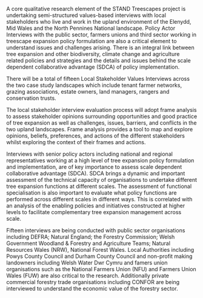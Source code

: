 A core qualitative research element of the STAND Treescapes project is undertaking semi-structured values-based interviews with local stakeholders who live and work in the upland environment of the Elenydd, Mid Wales and the North Pennines National landscape.   Policy Actor Interviews with the public sector, farmers unions and third sector working in treescape expansion policy formulation are also a critical element to understand issues and challenges arising.   There is an integral link between tree expansion and other biodiversity, climate change and agriculture related policies and strategies and the details and issues behind the scale dependent collaborative advantage (SDCA) of policy implementation.  

There will be a total of fifteen Local Stakeholder Values Interviews across the two case study landscapes which include tenant farmer networks, grazing associations, estate owners, land managers, rangers and conservation trusts.

The local stakeholder interview evaluation process will adopt frame analysis to assess stakeholder opinions surrounding opportunities and good practice of tree expansion as well as challenges, issues, barriers, and conflicts in the two upland landscapes. Frame analysis provides a tool to map and explore opinions, beliefs, preferences, and actions of the different stakeholders whilst exploring the context of their frames and actions. 

Interviews with senior policy actors including national and regional representatives working at a high level of tree expansion policy formulation and implementation, are of key importance to assess scale dependent collaborative advantage (SDCA).   SDCA brings a dynamic and important assessment of the technical capacity of organisations to undertake different tree expansion functions at different scales.  The assessment of functional specialisation is also important to evaluate what policy functions are performed across different scales in different ways.  This is correlated with an analysis of the enabling policies and initiatives constructed at higher levels to facilitate complementary tree expansion management across scale. 

Fifteen interviews are being conducted with public sector organisations including DEFRA; Natural England; the Forestry Commission; Welsh Government Woodland & Forestry and Agriculture Teams; Natural Resources Wales (NRW), National Forest Wales.  Local Authorities including Powys County Council and Durham County Council and non-profit making landowners including Welsh Water Dwr Cymru and famers union organisations such as the National Farmers Union (NFU) and Farmers Union Wales (FUW) are also critical to the research.  Additionally private commercial forestry trade organisations including CONFOR are being interviewed to understand the economic value of the forestry sector. 

